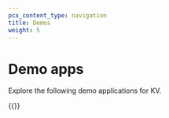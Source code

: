 ```yaml
---
pcx_content_type: navigation
title: Demos
weight: 5
---
```


# Demo apps

Explore the following demo applications for KV.

{{<external-resources resource_type="apps" products="KV">}}